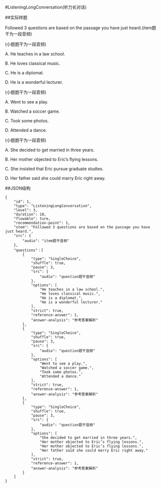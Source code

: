 #ListeningLongConversation(听力长对话)

##实际样题

Followed 3 questions are based on the passage you have just heard.(item题干为一段音频) 

(小题题干为一段音频)

A. He teaches in a law school. 

B. He loves classical music. 

C. He is a diplomat. 

D. He is a wonderful lecturer. 

(小题题干为一段音频)

A. Went to see a play. 

B. Watched a soccer game. 

C. Took some photos. 

D. Attended a dance. 

(小题题干为一段音频)

A. She decided to get married in three years. 

B. Her mother objected to Eric’s flying lessons. 

C. She insisted that Eric pursue graduate studies. 

D. Her father said she could marry Eric right away. 

##JSON结构

	{
	    "id": 1,
		"type": "ListeningLongConversation",
		"level": 3,
		"duration": 10,
		"flowable": ture,
		"recommendation-point": 1,
		"stem": "Followed 3 questions are based on the passage you have just heard.",
		"src": {
			"audio": "item题干音频"
		},
		"questions"：[
			{
				"type": "SingleChoice",
				"shuffle": true,
				"pause": 3,
				"src": {
					"audio": "question题干音频"
				},
				"options": [
			  		"He teaches in a law school.",
			  		"He loves classical music.",
			  		"He is a diplomat.",
			  		"He is a wonderful lecturer."
			    ],
			    "strict": true,
				"reference-answer": 1,
				"answer-analysis": "参考答案解析"
			},
			{
				"type": "SingleChoice",
				"shuffle": true,
				"pause": 3,
				"src": {
					"audio": "question题干音频"
				},
				"options": [
			  		"Went to see a play.",
			  		"Watched a soccer game.",
			  		"Took some photos.",
			  		"Attended a dance."
			    ],
				"strict": true,
				"reference-answer": 1,
				"answer-analysis": "参考答案解析"
			},
			{
				"type": "SingleChoice",
				"shuffle": true,
				"pause": 3,
				"src": {
					"audio": "question题干音频"
				},
				"options": [
			 		"She decided to get married in three years.",
			  		"Her mother objected to Eric’s flying lessons.",
			  		"Her mother objected to Eric’s flying lessons.",
			  		"Her father said she could marry Eric right away."
			    ],
				"strict": true,
				"reference-answer": 1,
				"answer-analysis": "参考答案解析"
			}
		]
	}